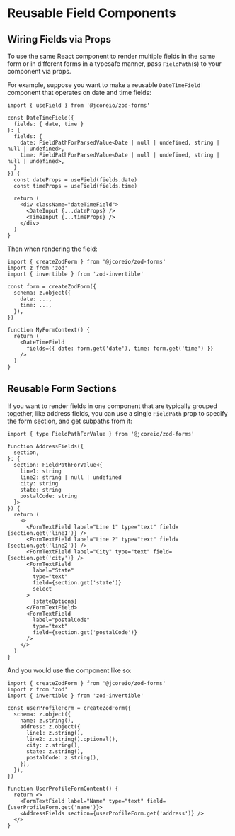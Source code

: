 # Reusable Field Components

## Wiring Fields via Props

To use the same React component to render multiple fields in the same form or in different forms in a
typesafe manner, pass `FieldPath`(s) to your component via props.

For example, suppose you want to make a reusable `DateTimeField` component that operates on date and time
fields:

```tsx
import { useField } from '@jcoreio/zod-forms'

const DateTimeField({
  fields: { date, time }
}: {
  fields: {
    date: FieldPathForParsedValue<Date | null | undefined, string | null | undefined>,
    time: FieldPathForParsedValue<Date | null | undefined, string | null | undefined>,
  }
}) {
  const dateProps = useField(fields.date)
  const timeProps = useField(fields.time)

  return (
    <div className="dateTimeField">
      <DateInput {...dateProps} />
      <TimeInput {...timeProps} />
    </div>
  )
}
```

Then when rendering the field:

```tsx
import { createZodForm } from '@jcoreio/zod-forms'
import z from 'zod'
import { invertible } from 'zod-invertible'

const form = createZodForm({
  schema: z.object({
    date: ...,
    time: ...,
  }),
})

function MyFormContext() {
  return (
    <DateTimeField
      fields={{ date: form.get('date'), time: form.get('time') }}
    />
  )
}
```

## Reusable Form Sections

If you want to render fields in one component that are typically grouped together, like address fields,
you can use a single `FieldPath` prop to specify the form section, and get subpaths from it:

```tsx
import { type FieldPathForValue } from '@jcoreio/zod-forms'

function AddressFields({
  section,
}: {
  section: FieldPathForValue<{
    line1: string
    line2: string | null | undefined
    city: string
    state: string
    postalCode: string
  }>
}) {
  return (
    <>
      <FormTextField label="Line 1" type="text" field={section.get('line1')} />
      <FormTextField label="Line 2" type="text" field={section.get('line2')} />
      <FormTextField label="City" type="text" field={section.get('city')} />
      <FormTextField
        label="State"
        type="text"
        field={section.get('state')}
        select
      >
        {stateOptions}
      </FormTextField>
      <FormTextField
        label="postalCode"
        type="text"
        field={section.get('postalCode')}
      />
    </>
  )
}
```

And you would use the component like so:

```tsx
import { createZodForm } from '@jcoreio/zod-forms'
import z from 'zod'
import { invertible } from 'zod-invertible'

const userProfileForm = createZodForm({
  schema: z.object({
    name: z.string(),
    address: z.object({
      line1: z.string(),
      line2: z.string().optional(),
      city: z.string(),
      state: z.string(),
      postalCode: z.string(),
    }),
  }),
})

function UserProfileFormContent() {
  return <>
    <FormTextField label="Name" type="text" field={userProfileForm.get('name')}>
    <AddressFields section={userProfileForm.get('address')} />
  </>
}
```
